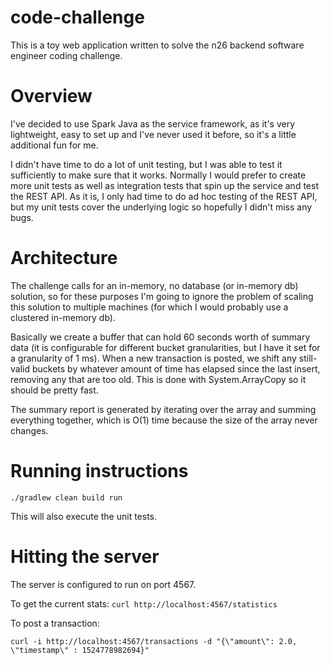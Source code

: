 # code-challenge
This is a toy web application written to solve the n26 backend software engineer coding challenge.

# Overview

I've decided to use Spark Java as the service framework, as it's very lightweight, easy to set up and
I've never used it before, so it's a little additional fun for me.

I didn't have time to do a lot of unit testing, but I was able to test it sufficiently to make sure that
it works.  Normally I would prefer to create more unit tests as well as integration tests that spin up
the service and test the REST API.  As it is, I only had time to do ad hoc testing of the REST API,
but my unit tests cover the underlying logic so hopefully I didn't miss any bugs.


# Architecture

The challenge calls for an in-memory, no database (or in-memory db) solution, so for these purposes
I'm going to ignore the problem of scaling this solution to multiple machines (for which I would probably use
a clustered in-memory db).

Basically we create a buffer that can hold 60 seconds worth of summary data (it is configurable for different bucket granularities,
but I have it set for a granularity of 1 ms).  When a new transaction is posted, we shift any still-valid buckets by whatever
amount of time has elapsed since the last insert, removing any that are too old.  This is done with System.ArrayCopy so it
should be pretty fast.

The summary report is generated by iterating over the array and summing everything together, which is O(1) time because
the size of the array never changes.

# Running instructions

```./gradlew clean build run```

This will also execute the unit tests.


# Hitting the server

The server is configured to run on port 4567.

To get the current stats:
```curl http://localhost:4567/statistics```

To post a transaction:

```curl -i http://localhost:4567/transactions -d "{\"amount\": 2.0, \"timestamp\" : 1524778982694}"```
